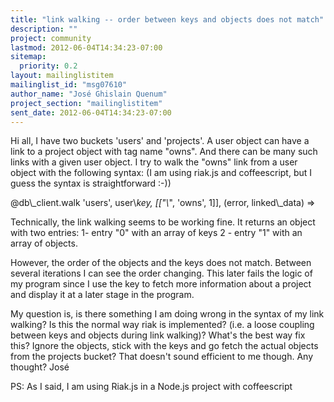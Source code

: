 ```yaml
---
title: "link walking -- order between keys and objects does not match"
description: ""
project: community
lastmod: 2012-06-04T14:34:23-07:00
sitemap:
  priority: 0.2
layout: mailinglistitem
mailinglist_id: "msg07610"
author_name: "José Ghislain Quenum"
project_section: "mailinglistitem"
sent_date: 2012-06-04T14:34:23-07:00
---
```



Hi all,
I have two buckets 'users' and 'projects'. A user object can have a link to a 
project object with tag name "owns". And there can be many such links with a 
given user object. I try to walk the "owns" link from a user object with the 
following syntax:
(I am using riak.js and coffeescript, but I guess the syntax is straightforward 
:-))

@db\\_client.walk 'users', user\\_key, [["\\_", 'owns', 1]], (error, linked\\_data) =&gt;

Technically, the link walking seems to be working fine. It returns an object 
with two entries: 
1- entry "0" with an array of keys
2 - entry "1" with an array of objects. 

However, the order of the objects and the keys does not match. Between several 
iterations I can see the order changing. This later fails the logic of my 
program since I use the key to fetch more information about a project and 
display it at a later stage in the program. 

My question is, is there something I am doing wrong in the syntax of my link 
walking? Is this the normal way riak is implemented? (i.e. a loose coupling 
between keys and objects during link walking)? What's the best way fix this? 
Ignore the objects, stick with the keys and go fetch the actual objects from 
the projects bucket? That doesn't sound efficient to me though.
Any thought?
José

PS: As I said, I am using Riak.js in a Node.js project with coffeescript
